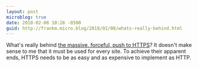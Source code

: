 ```yaml
---
layout: post
microblog: true
date: 2018-02-08 10:28 -0500
guid: http://frankm.micro.blog/2018/02/08/whats-really-behind.html
---
```

What's really behind [the massive, forceful, push to HTTPS](http://scripting.com/2018/02/08.html)? It doesn't make sense to me that it must be used for every site. To achieve their apparent ends, HTTPS needs to be as easy and as expensive to implement as HTTP. 
